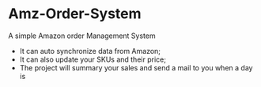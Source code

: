 # Amz-Order-System
A simple Amazon order Management System
* It can auto synchronize data from Amazon;
* It can also update your SKUs and their price;
* The project will summary your sales and send a mail to you when a day is
